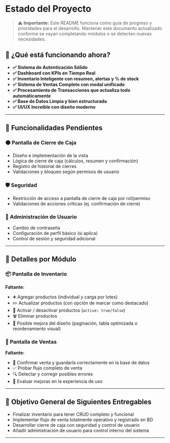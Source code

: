 # Estado del Proyecto

> ⚠ **Importante:** Este README funciona como guía de progreso y prioridades para el desarrollo. Mantener este documento actualizado conforme se vayan completando módulos o se detecten nuevas necesidades.

## 🎯 ¿Qué está funcionando ahora?
- **✅ Sistema de Autenticación Sólido**
- **✅ Dashboard con KPIs en Tiempo Real**
- **✅ Inventario Inteligente con resumen, alertas y % de stock**
- **✅ Sistema de Ventas Completo con modal unificado**
- **✅ Procesamiento de Transacciones que actualiza todo automáticamente**
- **✅ Base de Datos Limpia y bien estructurada**
- **✅ UI/UX Increíble con diseño moderno**

---

## 🚧 Funcionalidades Pendientes

### 🟠 Pantalla de Cierre de Caja

- Diseño e implementación de la vista
- Lógica de cierre de caja (cálculos, resumen y confirmación)
- Registro de historial de cierres
- Validaciones y bloqueo según permisos de usuario

### 🛡️ Seguridad

- Restricción de acceso a pantalla de cierre de caja por rol/permiso
- Validaciones de acciones críticas (ej. confirmación de cierre)

### 👤 Administración de Usuario

- Cambio de contraseña
- Configuración de perfil básico (si aplica)
- Control de sesión y seguridad adicional

---

## 📍 Detalles por Módulo

### 📦 Pantalla de Inventario

**Faltante:**

- ➕ Agregar productos (individual y carga por lotes)
- ✏️ Actualizar productos (con opción de marcar como destacado)
- 🔁 Activar / desactivar productos (`active: true/false`)
- 🗑️ Eliminar productos
- 🎨 Posible mejora del diseño (paginación, tabla optimizada o reordenamiento visual)

### 🛒 Pantalla de Ventas

**Faltante:**

- 💾 Confirmar venta y guardarla correctamente en la base de datos
- ✅ Probar flujo completo de venta
- 🔍 Detectar y corregir posibles errores
- 🚀 Evaluar mejoras en la experiencia de uso

---

## 🎯 Objetivo General de Siguientes Entregables

- Finalizar inventario para tener CRUD completo y funcional
- Implementar flujo de venta totalmente operativo y registrado en BD
- Desarrollar cierre de caja con seguridad y control de usuario
- Añadir administración de usuario para control interno del sistema

---
